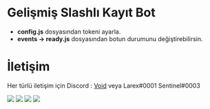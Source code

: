 # Gelişmiş Slashlı Kayıt Bot

- **config.js** dosyasından tokeni ayarla.
- **events -> ready.js** dosyasından botun durumunu değiştirebilirsin.

# İletişim

Her türlü iletişim için Discord : [Void](https://discord.gg/dcbot) veya Larex#0001 Sentinel#0003


![](https://img.shields.io/github/stars/larexq/slash-kayit) ![](https://img.shields.io/github/forks/larexq/slash-kayit) ![](https://img.shields.io/github/v/tag/larexq/slash-kayit) ![](https://img.shields.io/github/issues/larexq/slash-kayit)
